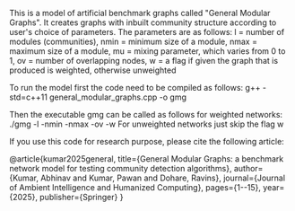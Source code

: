 This is a model of artificial benchmark graphs called "General Modular Graphs". It creates graphs with inbuilt community structure according to user's choice of parameters. The parameters are as follows:
l = number of modules (communities),
nmin = minimum size of a module,
nmax = maximum size of a module,
mu = mixing parameter, which varies from 0 to 1,
ov = number of overlapping nodes,
w  =  a flag if given the graph that is produced is weighted, otherwise unweighted

To run the model first the code need to be compiled as follows:
g++ -std=c++11 general_modular_graphs.cpp -o gmg

Then the executable gmg can be called as follows for weighted networks:
./gmg -l <value> -nmin <value> -nmax <value> -ov <value> -w
For unweighted networks just skip the flag w

If you use this code for research purpose, please cite the following article:

@article{kumar2025general,
  title={General Modular Graphs: a benchmark network model for testing community detection algorithms},
  author={Kumar, Abhinav and Kumar, Pawan and Dohare, Ravins},
  journal={Journal of Ambient Intelligence and Humanized Computing},
  pages={1--15},
  year={2025},
  publisher={Springer}
}
